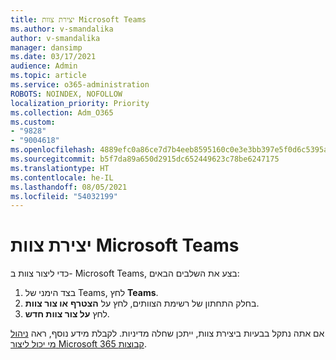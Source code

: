 ```yaml
---
title: יצירת צוות Microsoft Teams
ms.author: v-smandalika
author: v-smandalika
manager: dansimp
ms.date: 03/17/2021
audience: Admin
ms.topic: article
ms.service: o365-administration
ROBOTS: NOINDEX, NOFOLLOW
localization_priority: Priority
ms.collection: Adm_O365
ms.custom:
- "9828"
- "9004618"
ms.openlocfilehash: 4889efc0a86ce7d7b4eeb8595160c0e3e3bb397e5f0d6c5395a54daece512465
ms.sourcegitcommit: b5f7da89a650d2915dc652449623c78be6247175
ms.translationtype: HT
ms.contentlocale: he-IL
ms.lasthandoff: 08/05/2021
ms.locfileid: "54032199"
---
```

# <a name="create-a-team-in-microsoft-teams"></a>יצירת צוות Microsoft Teams

כדי ליצור צוות ב- Microsoft Teams, בצע את השלבים הבאים:

1. בצד הימני של Teams, לחץ **Teams**.
2. בחלק התחתון של רשימת הצוותים, לחץ על **הצטרף** **או צור צוות**.
3. לחץ **על צור צוות חדש**.

אם אתה נתקל בבעיות ביצירת צוות, ייתכן שחלה מדיניות. לקבלת מידע נוסף, ראה [ניהול מי יכול ליצור Microsoft 365 קבוצות](https://docs.microsoft.com/microsoft-365/solutions/manage-creation-of-groups).